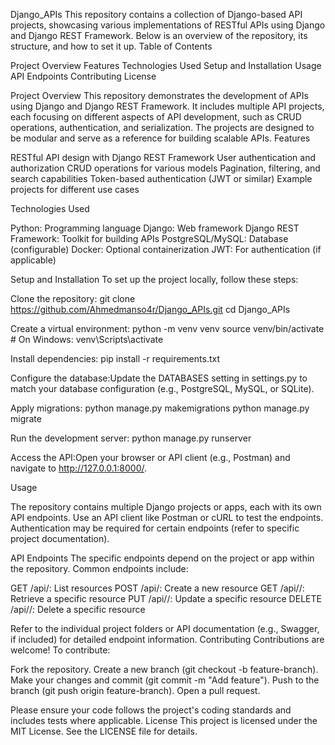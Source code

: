 Django_APIs
This repository contains a collection of Django-based API projects, showcasing various implementations of RESTful APIs using Django and Django REST Framework. Below is an overview of the repository, its structure, and how to set it up.
Table of Contents

Project Overview
Features
Technologies Used
Setup and Installation
Usage
API Endpoints
Contributing
License

Project Overview
This repository demonstrates the development of APIs using Django and Django REST Framework. It includes multiple API projects, each focusing on different aspects of API development, such as CRUD operations, authentication, and serialization. The projects are designed to be modular and serve as a reference for building scalable APIs.
Features

RESTful API design with Django REST Framework
User authentication and authorization
CRUD operations for various models
Pagination, filtering, and search capabilities
Token-based authentication (JWT or similar)
Example projects for different use cases

Technologies Used

Python: Programming language
Django: Web framework
Django REST Framework: Toolkit for building APIs
PostgreSQL/MySQL: Database (configurable)
Docker: Optional containerization
JWT: For authentication (if applicable)

Setup and Installation
To set up the project locally, follow these steps:

Clone the repository:
git clone https://github.com/Ahmedmanso4r/Django_APIs.git
cd Django_APIs


Create a virtual environment:
python -m venv venv
source venv/bin/activate  # On Windows: venv\Scripts\activate


Install dependencies:
pip install -r requirements.txt


Configure the database:Update the DATABASES setting in settings.py to match your database configuration (e.g., PostgreSQL, MySQL, or SQLite).

Apply migrations:
python manage.py makemigrations
python manage.py migrate


Run the development server:
python manage.py runserver


Access the API:Open your browser or API client (e.g., Postman) and navigate to http://127.0.0.1:8000/.


Usage

The repository contains multiple Django projects or apps, each with its own API endpoints.
Use an API client like Postman or cURL to test the endpoints.
Authentication may be required for certain endpoints (refer to specific project documentation).

API Endpoints
The specific endpoints depend on the project or app within the repository. Common endpoints include:

GET /api/: List resources
POST /api/: Create a new resource
GET /api/<id>/: Retrieve a specific resource
PUT /api/<id>/: Update a specific resource
DELETE /api/<id>/: Delete a specific resource

Refer to the individual project folders or API documentation (e.g., Swagger, if included) for detailed endpoint information.
Contributing
Contributions are welcome! To contribute:

Fork the repository.
Create a new branch (git checkout -b feature-branch).
Make your changes and commit (git commit -m "Add feature").
Push to the branch (git push origin feature-branch).
Open a pull request.

Please ensure your code follows the project's coding standards and includes tests where applicable.
License
This project is licensed under the MIT License. See the LICENSE file for details.
